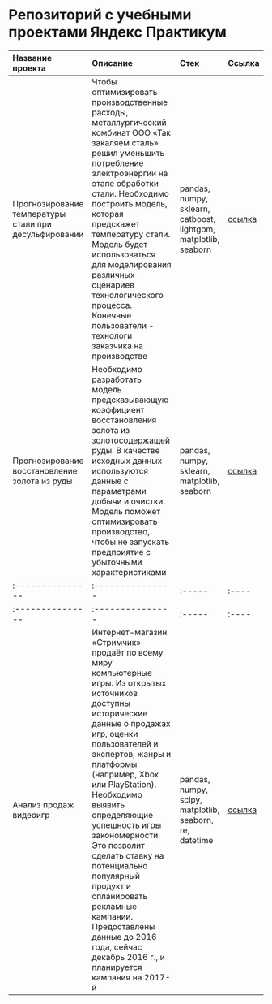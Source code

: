 # Репозиторий с учебными проектами Яндекс Практикум


|Название проекта|Описание|Стек|Ссылка|
|:---------------|:---------------|:-----|:----|
|Прогнозирование температуры стали при десульфировании|Чтобы оптимизировать производственные расходы, металлургический комбинат ООО «Так закаляем сталь» решил уменьшить потребление электроэнергии на этапе обработки стали. Необходимо построить модель, которая предскажет температуру стали. Модель будет использоваться для моделирования различных сценариев технологического процесса. Конечные пользователи - технологи заказчика на производстве|pandas, numpy, sklearn, catboost, lightgbm, matplotlib, seaborn|[ссылка](https://github.com/SemyonOvchinnikov/yandex_practicum_projects/tree/main/desulfurization_steel_temperature_prediction)|
|Прогнозирование восстановление золота из руды|Необходимо разработать модель предсказывающую коэффициент восстановления золота из золотосодержащей руды. В качестве исходных данных используются данные с параметрами добычи и очистки. Модель поможет оптимизировать производство, чтобы не запускать предприятие с убыточными характеристиками|pandas, numpy, sklearn, matplotlib, seaborn|[ссылка](https://github.com/SemyonOvchinnikov/yandex_practicum_projects/tree/main/gold_recovery_prediction)|
|:---------------|:---------------|:-----|:----|
|:---------------|:---------------|:-----|:----|
|Анализ продаж видеоигр|Интернет-магазин «Стримчик» продаёт по всему миру компьютерные игры. Из открытых источников доступны исторические данные о продажах игр, оценки пользователей и экспертов, жанры и платформы (например, Xbox или PlayStation). Необходимо выявить определяющие успешность игры закономерности. Это позволит сделать ставку на потенциально популярный продукт и спланировать рекламные кампании. Предоставлены данные до 2016 года, сейчас декабрь 2016 г., и планируется кампания на 2017-й|pandas, numpy, scipy, matplotlib, seaborn, re, datetime|[ссылка](https://github.com/SemyonOvchinnikov/yandex_practicum_projects/tree/main/videogames_sales_analysis)|




